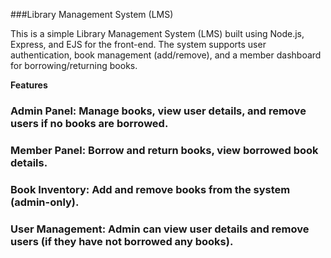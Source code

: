 ###Library Management System (LMS)

This is a simple Library Management System (LMS) built using Node.js, Express, and EJS for the front-end. The system supports user authentication, book management (add/remove), and a member dashboard for borrowing/returning books.

**Features**
### Admin Panel: Manage books, view user details, and remove users if no books are borrowed.
### Member Panel: Borrow and return books, view borrowed book details.
### Book Inventory: Add and remove books from the system (admin-only).
### User Management: Admin can view user details and remove users (if they have not borrowed any books).
